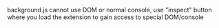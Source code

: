background.js cannot use DOM or normal console, use "inspect" button where you load the extension to gain access to special DOM/console